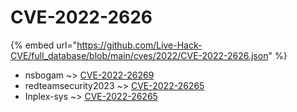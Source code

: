 # CVE-2022-2626
{% embed url="https://github.com/Live-Hack-CVE/full_database/blob/main/cves/2022/CVE-2022-2626.json" %}

* nsbogam ~> [CVE-2022-26269](https://www.alice-snow.ru/2022/database/cve-2022-2626/cve-2022-26269-nsbogam)
* redteamsecurity2023 ~> [CVE-2022-26265](https://www.alice-snow.ru/2022/database/cve-2022-2626/cve-2022-26265-redteamsecurity2023)
* Inplex-sys ~> [CVE-2022-26265](https://www.alice-snow.ru/2022/database/cve-2022-2626/cve-2022-26265-inplex-sys)